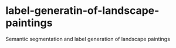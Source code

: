 # label-generatin-of-landscape-paintings
Semantic segmentation and label generation of landscape paintings

